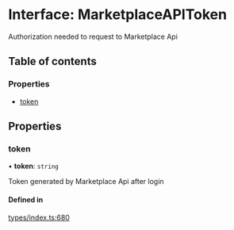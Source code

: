 # Interface: MarketplaceAPIToken

Authorization needed to request to Marketplace Api

## Table of contents

### Properties

- [token](MarketplaceAPIToken.md#token)

## Properties

### token

• **token**: `string`

Token generated by Marketplace Api after login

#### Defined in

[types/index.ts:680](https://github.com/nevermined-io/react-components/blob/1ea201f/catalog/src/types/index.ts#L680)

